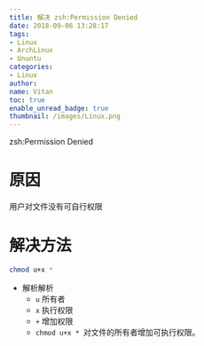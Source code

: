 ```yaml
---
title: 解决 zsh:Permission Denied
date: 2018-09-06 13:28:17
tags:
- Linux
- ArchLinux
- Ununtu
categories:
- Linux
author:
name: Vitan
toc: true
enable_unread_badge: true
thumbnail: /images/Linux.png
---
```

zsh:Permission Denied
<!--more-->
# 原因
用户对文件没有可自行权限
# 解决方法
```sh
chmod u+x *
```
- 解析解析
	- `u` 所有者
	- `x` 执行权限
	- `+` 增加权限
	- `chmod u+x * `对文件的所有者增加可执行权限。


